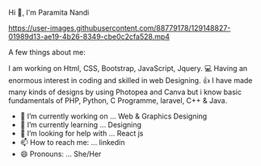 Hi 👋, I'm Paramita Nandi



https://user-images.githubusercontent.com/88779178/129148827-01989d13-ae19-4b26-8349-cbe0c2cfa528.mp4





A few things about me:

I am working on Html, CSS, Bootstrap, JavaScript, Jquery. 💻 Having an enormous interest in coding and skilled in web Designing. 👍 I have made many kinds of designs by using Photopea and Canva but i know basic fundamentals of PHP, Python, C Programme, laravel, C++ & Java.

- 🔭 I’m currently working on ... Web & Graphics Designing
- 🌱 I’m currently learning ... Designing
- 🤔 I’m looking for help with ... React js
- 📫 How to reach me: ... linkedin
- 😄 Pronouns: ... She/Her

